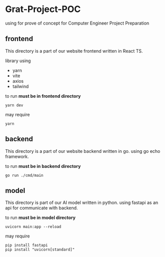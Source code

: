 # Grat-Project-POC

using for prove of concept for Computer Engineer Project Preparation

## frontend

This directory is a part of our website frontend written in React TS.

library using
- yarn 
- vite
- axios
- tailwind

to run **must be in frontend directory**
```
yarn dev
```

may require 
```
yarn 
```

## backend

This directory is a part of our website backend written in go. using go echo framework.

to run **must be in backend directory**
```
go run ./cmd/main
```

## model

This directory is part of our AI model written in python. using fastapi as an api for communicate with backend.

to run **must be in model directory**
```
uvicorn main:app --reload
```

may require
```
pip install fastapi
pip install "uvicorn[standard]"
```